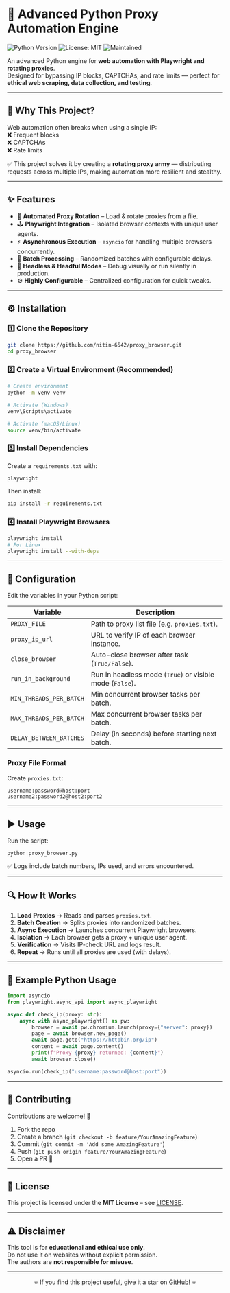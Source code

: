 
# 🚀 Advanced Python Proxy Automation Engine

![Python Version](https://img.shields.io/badge/python-3.8+-blue.svg)
![License: MIT](https://img.shields.io/badge/License-MIT-yellow.svg)
![Maintained](https://img.shields.io/badge/Maintained%3F-yes-green.svg)

An advanced Python engine for **web automation with Playwright and rotating proxies**.  
Designed for bypassing IP blocks, CAPTCHAs, and rate limits — perfect for **ethical web scraping, data collection, and testing**.

---

## 📌 Why This Project?

Web automation often breaks when using a single IP:  
❌ Frequent blocks  
❌ CAPTCHAs  
❌ Rate limits  

✅ This project solves it by creating a **rotating proxy army** — distributing requests across multiple IPs, making automation more resilient and stealthy.

---

## ✨ Features

- 🔄 **Automated Proxy Rotation** – Load & rotate proxies from a file.
- 🕹 **Playwright Integration** – Isolated browser contexts with unique user agents.
- ⚡ **Asynchronous Execution** – `asyncio` for handling multiple browsers concurrently.
- 🧩 **Batch Processing** – Randomized batches with configurable delays.
- 👀 **Headless & Headful Modes** – Debug visually or run silently in production.
- ⚙️ **Highly Configurable** – Centralized configuration for quick tweaks.

---

## ⚙️ Installation

### 1️⃣ Clone the Repository
```bash
git clone https://github.com/nitin-6542/proxy_browser.git
cd proxy_browser
```

### 2️⃣ Create a Virtual Environment (Recommended)
```bash
# Create environment
python -m venv venv

# Activate (Windows)
venv\Scripts\activate

# Activate (macOS/Linux)
source venv/bin/activate
```

### 3️⃣ Install Dependencies
Create a `requirements.txt` with:
```
playwright
```
Then install:
```bash
pip install -r requirements.txt
```

### 4️⃣ Install Playwright Browsers
```bash
playwright install
# For Linux
playwright install --with-deps
```

---

## 🔧 Configuration

Edit the variables in your Python script:

| Variable                | Description                                                        |
|--------------------------|--------------------------------------------------------------------|
| `PROXY_FILE`            | Path to proxy list file (e.g. `proxies.txt`).                      |
| `proxy_ip_url`          | URL to verify IP of each browser instance.                         |
| `close_browser`         | Auto-close browser after task (`True/False`).                      |
| `run_in_background`     | Run in headless mode (`True`) or visible mode (`False`).           |
| `MIN_THREADS_PER_BATCH` | Min concurrent browser tasks per batch.                            |
| `MAX_THREADS_PER_BATCH` | Max concurrent browser tasks per batch.                            |
| `DELAY_BETWEEN_BATCHES` | Delay (in seconds) before starting next batch.                     |

### Proxy File Format
Create `proxies.txt`:
```
username:password@host:port
username2:password2@host2:port2
```

---

## ▶️ Usage

Run the script:
```bash
python proxy_browser.py
```

✅ Logs include batch numbers, IPs used, and errors encountered.

---

## 🔍 How It Works

1. **Load Proxies** → Reads and parses `proxies.txt`.  
2. **Batch Creation** → Splits proxies into randomized batches.  
3. **Async Execution** → Launches concurrent Playwright browsers.  
4. **Isolation** → Each browser gets a proxy + unique user agent.  
5. **Verification** → Visits IP-check URL and logs result.  
6. **Repeat** → Runs until all proxies are used (with delays).  

---

## 📝 Example Python Usage
```python
import asyncio
from playwright.async_api import async_playwright

async def check_ip(proxy: str):
    async with async_playwright() as pw:
        browser = await pw.chromium.launch(proxy={"server": proxy})
        page = await browser.new_page()
        await page.goto("https://httpbin.org/ip")
        content = await page.content()
        print(f"Proxy {proxy} returned: {content}")
        await browser.close()

asyncio.run(check_ip("username:password@host:port"))
```

---

## 🤝 Contributing

Contributions are welcome! 🚀  

1. Fork the repo  
2. Create a branch (`git checkout -b feature/YourAmazingFeature`)  
3. Commit (`git commit -m 'Add some AmazingFeature'`)  
4. Push (`git push origin feature/YourAmazingFeature`)  
5. Open a PR 🎉  

---

## 📄 License

This project is licensed under the **MIT License** – see [LICENSE](LICENSE).

---

## ⚠️ Disclaimer

This tool is for **educational and ethical use only**.  
Do not use it on websites without explicit permission.  
The authors are **not responsible for misuse**.

---

<div align="center">

⭐ If you find this project useful, give it a star on [GitHub](https://github.com/nitin-6542/proxy_browser)! ⭐  

</div>
